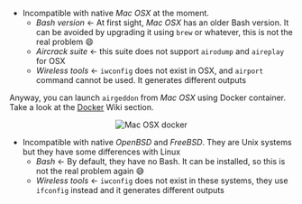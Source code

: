 - Incompatible with native _Mac OSX_ at the moment.
  - *Bash version* &#8592; At first sight, _Mac OSX_ has an older Bash version. It can be avoided by upgrading it using `brew` or whatever, this is not the real problem :smile:
  - *Aircrack suite* &#8592; this suite does not support `airodump` and `aireplay` for OSX
  - *Wireless tools* &#8592; `iwconfig` does not exist in OSX, and `airport` command cannot be used. It generates different outputs

Anyway, you can launch `airgeddon` from _Mac OSX_ using Docker container. Take a look at the [Docker] Wiki section.
<p align="center">
	<img src="https://raw.githubusercontent.com/v1s1t0r1sh3r3/airgeddon/docker/imgs/wiki/apple_airgeddon_docker.png" title="Mac OSX docker">
</p>

- Incompatible with native _OpenBSD_ and _FreeBSD_. They are Unix systems but they have some differences with Linux
  - *Bash* &#8592; By default, they have no Bash. It can be installed, so this is not the real problem again :sweat_smile:
  - *Wireless tools* &#8592; `iwconfig` does not exist in these systems, they use `ifconfig` instead and it generates different outputs

[Docker]: https://github.com/v1s1t0r1sh3r3/airgeddon/wiki/Docker